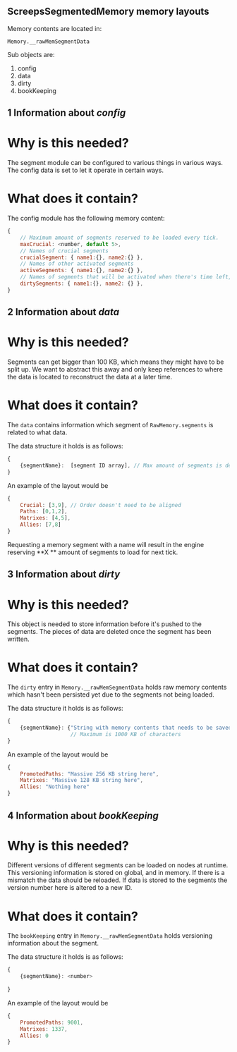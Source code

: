 **ScreepsSegmentedMemory memory layouts**
--

Memory contents are located in:

    Memory.__rawMemSegmentData
    
Sub objects are:
 1. config
 2. data
 3. dirty
 4. bookKeeping




1 Information about ***config***
--

**Why is this needed?**
==

The segment module can be configured to various things in various ways. The config data is set to let it operate in certain ways.

**What does it contain?**
==

The config module has the following memory content:
```javascript
{
    // Maximum amount of segments reserved to be loaded every tick.
    maxCrucial: <number, default 5>, 
    // Names of crucial segments
    crucialSegment: { name1:{}, name2:{} },
    // Names of other activated segments
    activeSegments: { name1:{}, name2:{} },
    // Names of segments that will be activated when there's time left, to store dirty data.
    dirtySegments: { name1:{}, name2: {} },
}
```

  
2 Information about ***data***
--

**Why is this needed?**
==

Segments can get bigger than 100 KB, which means they might have to be split up. We want to abstract this away and only keep references to where the data is located to reconstruct the data at a later time.

**What does it contain?**
==

The `data` contains information which segment of `RawMemory.segments` is related to what data. 

The data structure it holds is as follows:
```javascript
{
    {segmentName}:  [segment ID array], // Max amount of segments is defined by maxCrucial configuration
}
```
An example of the layout would be

```javascript
{
    Crucial: [3,9], // Order doesn't need to be aligned
    Paths: [0,1,2],
    Matrixes: [4,5],
    Allies: [7,8]
}
```
Requesting a memory segment with a name will result in the engine reserving **X ** amount of segments to load for next tick.


3 Information about ***dirty***
--

**Why is this needed?**
==

This object is needed to store information before it's pushed to the segments. The pieces of data are deleted once the segment has been written. 

**What does it contain?**
==


The `dirty` entry in `Memory.__rawMemSegmentData` holds raw memory contents which hasn't been persisted yet due to the segments not being loaded.

The data structure it holds is as follows:
```javascript
{
    {segmentName}: {"String with memory contents that needs to be saved"}
                    // Maximum is 1000 KB of characters
}
```
An example of the layout would be

```javascript
{
    PromotedPaths: "Massive 256 KB string here",
    Matrixes: "Massive 128 KB string here",
    Allies: "Nothing here"
}
```
4 Information about *bookKeeping*
--

**Why is this needed?**
==

Different versions of different segments can be loaded on nodes at runtime. This versioning information is stored on global, and in memory. If there is a mismatch the data should be reloaded. If data is stored to the segments the version number here is altered to a new ID.

**What does it contain?**
==

The `bookKeeping` entry in `Memory.__rawMemSegmentData` holds versioning information about the segment.

The data structure it holds is as follows:
```javascript
{
    {segmentName}: <number>
                    
}
```
An example of the layout would be

```javascript
{
    PromotedPaths: 9001,
    Matrixes: 1337,
    Allies: 0
}
```
